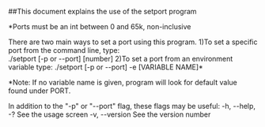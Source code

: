 ##This document explains the use of the setport program

\*Ports must be an int between 0 and 65k, non-inclusive

There are two main ways to set a port using this program.
1)To set a specific port from the command line, type:  
./setport [-p or --port] \[number]
2)To set a port from an environment variable type:
./setport [-p or --port] -e [VARIABLE NAME]*

*Note: If no variable name is given, program will look for default 
value found under PORT.  

In addition to the "-p" or "--port" flag, these flags may be useful:
-h, --help, -?      See the usage screen
-v, --version       See the version number
